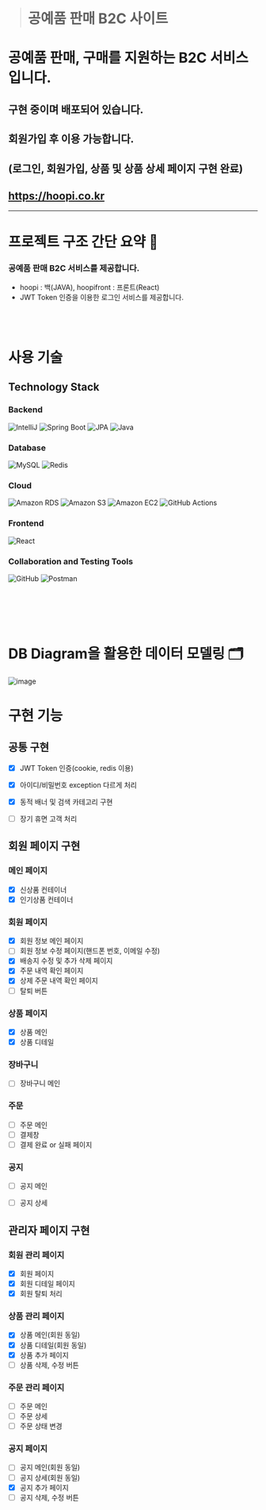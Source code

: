 > # 공예품 판매 B2C 사이트 #

# 공예품 판매, 구매를 지원하는 B2C 서비스입니다. <br/>
## 구현 중이며 배포되어 있습니다. 
## 회원가입 후 이용 가능합니다. 
## (로그인, 회원가입, 상품 및 상품 상세 페이지 구현 완료)
## https://hoopi.co.kr

----------------------------------------------------------

# 프로젝트 구조 간단 요약 :star2:

### 공예품 판매 B2C 서비스를 제공합니다.
- hoopi : 백(JAVA), hoopifront : 프론트(React)
- JWT Token 인증을 이용한 로그인 서비스를 제공합니다.
<br/><br/><br/><br/>

# 사용 기술
<div>
    <h2>Technology Stack</h2>
    <section>
        <h3>Backend</h3>
        <img src="https://img.shields.io/badge/IntelliJ-000000?style=for-the-badge&logo=IntelliJ-&logoColor=white" alt="IntelliJ">
        <img src="https://img.shields.io/badge/Spring Boot-6DB33F?style=for-the-badge&logo=Spring Boot-&logoColor=white" alt="Spring Boot">
        <img src="https://img.shields.io/badge/JPA-6DB33F?style=for-the-badge&logo=JPA-&logoColor=white" alt="JPA">
        <img src="https://img.shields.io/badge/Java-4B4B77?style=for-the-badge&logo=Java-&logoColor=white" alt="Java">
    </section>
    <section>
        <h3>Database</h3>
        <img src="https://img.shields.io/badge/MySQL-4479A1?style=for-the-badge&logo=MySQL-&logoColor=white" alt="MySQL">
        <img src="https://img.shields.io/badge/Redis-FF4438?style=for-the-badge&logo=Redis-&logoColor=white" alt="Redis">
    </section>
    <section>
        <h3>Cloud</h3>
        <img src="https://img.shields.io/badge/Amazon RDS-527FFF?style=for-the-badge&logo=Amazon RDS-&logoColor=white" alt="Amazon RDS">
        <img src="https://img.shields.io/badge/Amazon S3-569A31?style=for-the-badge&logo=Amazon S3-&logoColor=white" alt="Amazon S3">
        <img src="https://img.shields.io/badge/Amazon EC2-FF9900?style=for-the-badge&logo=Amazon EC2-&logoColor=white" alt="Amazon EC2">
        <img src="https://img.shields.io/badge/github actions-2088FF?style=for-the-badge&logo=github actions-&logoColor=white" alt="GitHub Actions">
    </section>
    <section>
        <h3>Frontend</h3>
        <img src="https://img.shields.io/badge/React-61DAFB?style=for-the-badge&logo=React-&logoColor=white" alt="React">
    </section>
    <section>
        <h3>Collaboration and Testing Tools</h3>
        <img src="https://img.shields.io/badge/GitHub-181717?style=for-the-badge&logo=GitHub-&logoColor=white" alt="GitHub">
        <img src="https://img.shields.io/badge/Postman-FF6C37?style=for-the-badge&logo=Postman&logoColor=white" alt="Postman">
    </section>
</div>


<br/><br/><br/><br/>
# DB Diagram을 활용한 데이터 모델링 :card_index_dividers:
 ![image](https://github.com/user-attachments/assets/3a10a777-eab6-480d-b028-1e4f79dbc2db)


# 구현 기능
## 공통 구현 ##
- [x] JWT Token 인증(cookie, redis 이용)
- [x] 아이디/비밀번호 exception 다르게 처리
- [x] 동적 배너 및 검색 카테고리 구현
- [ ] 장기 휴면 고객 처리


## 회원 페이지 구현 ##
### 메인 페이지 
- [x] 신상품 컨테이너
- [x] 인기상품 컨테이너

### 회원 페이지
- [x] 회원 정보 메인 페이지
- [ ] 회원 정보 수정 페이지(핸드폰 번호, 이메일 수정)
- [x] 배송지 수정 및 추가 삭제 페이지
- [x] 주문 내역 확인 페이지
- [x] 상제 주문 내역 확인 페이지
- [ ] 탈퇴 버튼
      
### 상품 페이지
- [x] 상품 메인
- [x] 상품 디테일

### 장바구니
- [ ] 장바구니 메인

### 주문
- [ ] 주문 메인
- [ ] 결제창
- [ ] 결제 완료 or 실패 페이지

### 공지
- [ ] 공지 메인
- [ ] 공지 상세


## 관리자 페이지 구현 ##
### 회원 관리 페이지
- [x] 회원 페이지
- [x] 회원 디테일 페이지
- [x] 회원 탈퇴 처리

### 상품 관리 페이지
- [x] 상품 메인(회원 동일)
- [x] 상품 디테일(회원 동일)
- [x] 상품 추가 페이지
- [ ] 상품 삭제, 수정 버튼

### 주문 관리 페이지
- [ ] 주문 메인
- [ ] 주문 상세
- [ ] 주문 상태 변경

### 공지 페이지
- [ ] 공지 메인(회원 동일)
- [ ] 공지 상세(회원 동일)
- [x] 공지 추가 페이지
- [ ] 공지 삭제, 수정 버튼
